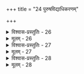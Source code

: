 +++
title = "24 पुरुषविद्याधिकरणम्"

+++

<details><summary>विश्वास-प्रस्तुतिः - 26</summary>

26. आख्याद्यैक्यादभेदः पुरुषविषययोर्विद्ययोरित्ययुक्तं  
यज्ञाद्याकारकॢप्तेरिह विषमतया रूपभेदप्रसिद्धेः ।  
तादर्थ्यात् तैत्तिरीये परभजनफलं मुक्तिरत्राप्यनूक्ता  
छान्दोग्ये पूर्णमायुः फलमिति तु तयोर्भाति संयोगभेदः ॥
</details>

<details><summary>मूलम् - 26</summary>

26. आख्याद्यैक्यादभेदः पुरुषविषययोर्विद्ययोरित्ययुक्तं  
यज्ञाद्याकारकॢप्तेरिह विषमतया रूपभेदप्रसिद्धेः ।  
तादर्थ्यात् तैत्तिरीये परभजनफलं मुक्तिरत्राप्यनूक्ता  
छान्दोग्ये पूर्णमायुः फलमिति तु तयोर्भाति संयोगभेदः ॥
</details>


<details><summary>विश्वास-प्रस्तुतिः - 27</summary>

27. स्पष्टे रूपादिभेदे हठसमुपनतो नामसाम्यादिमात्रात्  
पुंविद्यापूर्वपक्षो मृदुरिति विफलाऽधिक्रियैषेति चेन्न ।  
अन्यैव न्यासविद्याप्रकरणपठिता तद्विधानप्रधाने-  
त्यस्वातन्त्र्यादिसिद्ध्यै विभजनमनयोरित्यतीवार्थवत्त्वात् ॥
</details>

<details><summary>मूलम् - 27</summary>

27. स्पष्टे रूपादिभेदे हठसमुपनतो नामसाम्यादिमात्रात्  
पुंविद्यापूर्वपक्षो मृदुरिति विफलाऽधिक्रियैषेति चेन्न ।  
अन्यैव न्यासविद्याप्रकरणपठिता तद्विधानप्रधाने-  
त्यस्वातन्त्र्यादिसिद्ध्यै विभजनमनयोरित्यतीवार्थवत्त्वात् ॥
</details>


<details><summary>विश्वास-प्रस्तुतिः - 28</summary>

28. यद्येवं यज्ञदृष्टिः परविदि पुरुषे चोद्यते सानुबन्धे  
यज्ञस्यानङ्गभूतं कथमिह विविधं कल्प्यते तत्रतत्र ।  
तस्मात् प्रक्रान्तविद्यास्तुतिरियमुचितेत्याहुरेकेऽन्यथाऽन्ये  
तिष्ठत्वेतद् द्विधापि प्रकृतसुघटिता सम्प्रदायस्तु चिन्त्यः ॥
</details>

<details><summary>मूलम् - 28</summary>

28. यद्येवं यज्ञदृष्टिः परविदि पुरुषे चोद्यते सानुबन्धे  
यज्ञस्यानङ्गभूतं कथमिह विविधं कल्प्यते तत्रतत्र ।  
तस्मात् प्रक्रान्तविद्यास्तुतिरियमुचितेत्याहुरेकेऽन्यथाऽन्ये  
तिष्ठत्वेतद् द्विधापि प्रकृतसुघटिता सम्प्रदायस्तु चिन्त्यः ॥
</details>